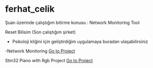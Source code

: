 # ferhat_celik
Şuan üzerinde çalıştığım bitirme konusu : Network Monitoring Tool

Reset Bilisim (Son çalıştığım şirket)
- Psikoloji kliğini için geliştirdiğim uygulamaya buradan ulaşabilirsiniz 

-Network Monitoring 
[Go to Project ](https://github.com/celikferhat/ferhat_celik/tree/master/Network%20Monitoring)

Stm32 Piano with Rgb Project
[Go to Project ](https://github.com/celikferhat/ferhat_celik/tree/master/STM32_Projects%20-%20.Net%20Gui)
